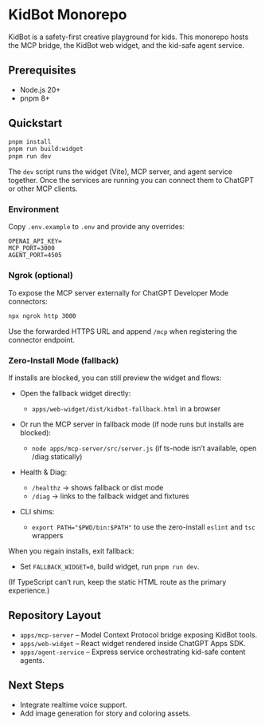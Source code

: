 # KidBot Monorepo

KidBot is a safety-first creative playground for kids. This monorepo hosts the MCP bridge, the KidBot web widget, and the kid-safe agent service.

## Prerequisites

- Node.js 20+
- pnpm 8+

## Quickstart

```bash
pnpm install
pnpm run build:widget
pnpm run dev
```

The `dev` script runs the widget (Vite), MCP server, and agent service together. Once the services are running you can connect them to ChatGPT or other MCP clients.

### Environment

Copy `.env.example` to `.env` and provide any overrides:

```
OPENAI_API_KEY=
MCP_PORT=3000
AGENT_PORT=4505
```

### Ngrok (optional)

To expose the MCP server externally for ChatGPT Developer Mode connectors:

```bash
npx ngrok http 3000
```

Use the forwarded HTTPS URL and append `/mcp` when registering the connector endpoint.

### Zero-Install Mode (fallback)

If installs are blocked, you can still preview the widget and flows:

- Open the fallback widget directly:
  - `apps/web-widget/dist/kidbot-fallback.html` in a browser

- Or run the MCP server in fallback mode (if node runs but installs are blocked):
  - `node apps/mcp-server/src/server.js` (if ts-node isn’t available, open /diag statically)

- Health & Diag:
  - `/healthz`  -> shows fallback or dist mode
  - `/diag`     -> links to the fallback widget and fixtures

- CLI shims:
  - `export PATH="$PWD/bin:$PATH"` to use the zero-install `eslint` and `tsc` wrappers

When you regain installs, exit fallback:

- Set `FALLBACK_WIDGET=0`, build widget, run `pnpm run dev`.

(If TypeScript can’t run, keep the static HTML route as the primary experience.)

## Repository Layout

- `apps/mcp-server` – Model Context Protocol bridge exposing KidBot tools.
- `apps/web-widget` – React widget rendered inside ChatGPT Apps SDK.
- `apps/agent-service` – Express service orchestrating kid-safe content agents.

## Next Steps

- Integrate realtime voice support.
- Add image generation for story and coloring assets.
